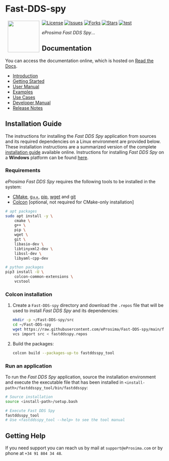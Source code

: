 # Fast-DDS-spy

<a href="http://www.eprosima.com"><img src="https://encrypted-tbn3.gstatic.com/images?q=tbn:ANd9GcSd0PDlVz1U_7MgdTe0FRIWD0Jc9_YH-gGi0ZpLkr-qgCI6ZEoJZ5GBqQ" align="left" hspace="8" vspace="2" width="100" height="100" ></a>

[![License](https://img.shields.io/github/license/eProsima/Fast-DDS-spy.svg)](https://opensource.org/licenses/Apache-2.0)
[![Issues](https://img.shields.io/github/issues/eProsima/Fast-DDS-spy.svg)](https://github.com/eProsima/Fast-DDS-spy/issues)
[![Forks](https://img.shields.io/github/forks/eProsima/Fast-DDS-spy.svg)](https://github.com/eProsima/Fast-DDS-spy/network/members)
[![Stars](https://img.shields.io/github/stars/eProsima/Fast-DDS-spy.svg)](https://github.com/eProsima/Fast-DDS-spy/stargazers)
[![test](https://github.com/eProsima/Fast-DDS-spy/actions/workflows/test.yml/badge.svg)](https://github.com/eProsima/Fast-DDS-spy/actions/workflows/test.yml)

*eProsima Fast DDS Spy*...


## Documentation

You can access the documentation online, which is hosted on [Read the Docs](https://dds-recorder.readthedocs.io/).

* [Introduction](https://fast-dds-spy.readthedocs.io/en/latest/rst/formalia/titlepage.html)
* [Getting Started](https://fast-dds-spy.readthedocs.io/en/latest/rst/getting_started/project_overview.html)
* [User Manual](https://fast-dds-spy.readthedocs.io/en/latest/rst/user_manual/user_interface.html)
* [Examples](https://fast-dds-spy.readthedocs.io/en/latest/rst/examples/echo_example.html)
* [Use Cases](https://fast-dds-spy.readthedocs.io/en/latest/rst/use_cases/ros_cloud.html)
* [Developer Manual](https://fast-dds-spy.readthedocs.io/en/latest/rst/developer_manual/installation/sources/linux.html)
* [Release Notes](https://fast-dds-spy.readthedocs.io/en/latest/rst/notes/notes.html)


## Installation Guide

The instructions for installing the *Fast DDS Spy* application from sources and its required dependencies on a Linux
environment are provided below. These installation instructions are a summarized version of the complete
[installation guide](https://fast-dds-spy.readthedocs.io/en/latest/rst/developer_manual/installation/sources/linux.html) available online. Instructions for installing *Fast DDS Spy* on a **Windows** platform can be found
[here](https://fast-dds-spy.readthedocs.io/en/latest/rst/developer_manual/installation/sources/windows.html).

### Requirements

*eProsima Fast DDS Spy* requires the following tools to be installed in the system:
* [CMake](https://cmake.org/), [g++](https://gcc.gnu.org/), [pip](https://pypi.org/project/pip/), [wget](https://www.gnu.org/software/wget/) and [git](https://git-scm.com/)
* [Colcon](https://colcon.readthedocs.io/en/released/) [optional, not required for CMake-only installation]

```bash
# apt packages
sudo apt install -y \
    cmake \
    g++ \
    pip \
    wget \
    git \
    libasio-dev \
    libtinyxml2-dev \
    libssl-dev \
    libyaml-cpp-dev

# python packages
pip3 install -U \
    colcon-common-extensions \
    vcstool
```

### Colcon installation

1. Create a `Fast-DDS-spy` directory and download the `.repos` file that will be used to install *Fast DDS Spy* and its dependencies:

    ```bash
    mkdir -p ~/Fast-DDS-spy/src
    cd ~/Fast-DDS-spy
    wget https://raw.githubusercontent.com/eProsima/Fast-DDS-spy/main/fastddsspy.repos
    vcs import src < fastddsspy.repos
    ```

2. Build the packages:

    ```bash
    colcon build --packages-up-to fastddsspy_tool
    ```

### Run an application

To run the *Fast DDS Spy* application, source the installation environment and execute the executable file that has been
installed in `<install-path>/fastddsspy_tool/bin/fastddsspy`:

```bash
# Source installation
source <install-path>/setup.bash

# Execute Fast DDS Spy
fastddsspy_tool
# Use <fastddsspy_tool --help> to see the tool manual
```

## Getting Help

If you need support you can reach us by mail at `support@eProsima.com` or by phone at `+34 91 804 34 48`.
